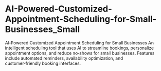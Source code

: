 # AI-Powered-Customized-Appointment-Scheduling-for-Small-Businesses_Small
AI‑Powered Customized Appointment Scheduling for Small Businesses An intelligent scheduling tool that uses AI to streamline bookings, personalize appointment options, and reduce no‑shows for small businesses. Features include automated reminders, availability optimization, and customer‑friendly booking interfaces.
